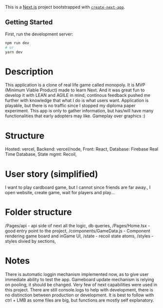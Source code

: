 This is a [Next.js](https://nextjs.org/) project bootstrapped with [`create-next-app`](https://github.com/vercel/next.js/tree/canary/packages/create-next-app).

## Getting Started

First, run the development server:

```bash
npm run dev
# or
yarn dev
```

# Description

This application is a clone of real life game called monopoly.
It is MVP (Minimum Viable Product) made to learn Next. And it was great fun to develop it with LEAN and AGILE in mind,
continous feedback pushed me further with knowledge that what I do is what users want.
Application is playable, but there is no traffic since I stopped my diploma paper experiment.
This app is only to gather information, but has/will have many functionalities that early adopters may like.
Gameplay over graphics :)

# Structure

Hosted: vercel,
Backend: vercel/node,
Front: React,
Database: Firebase Real Time Database,
State mgmt: Recoil,

# User story (simplified)

I want to play cardboard game, but I cannot since friends are far away.,
I open website, create game, wait for players and play...

# Folder structure

/Pages/api - api side of next all the logic, db queries,
/Pages/Home.tsx - good entry point to the project,
/components/GameData.js - Component rendering game board and inGame UI,
/state - recoil state atoms,
/styles - styles divied by sections,

# Notes

There is automatic loggin mechanism implemented now, as to give user immediate ability to test the app.
Gameboard update mechanism is relying on pooling, it should be changed.
Very few of next capabilities were used in this project.
There are still console.logs to help with development, there is no distinction between production or development.
It is best to follow with ctrl + LMB as some files are big, but functions are mostly self explanatory.
